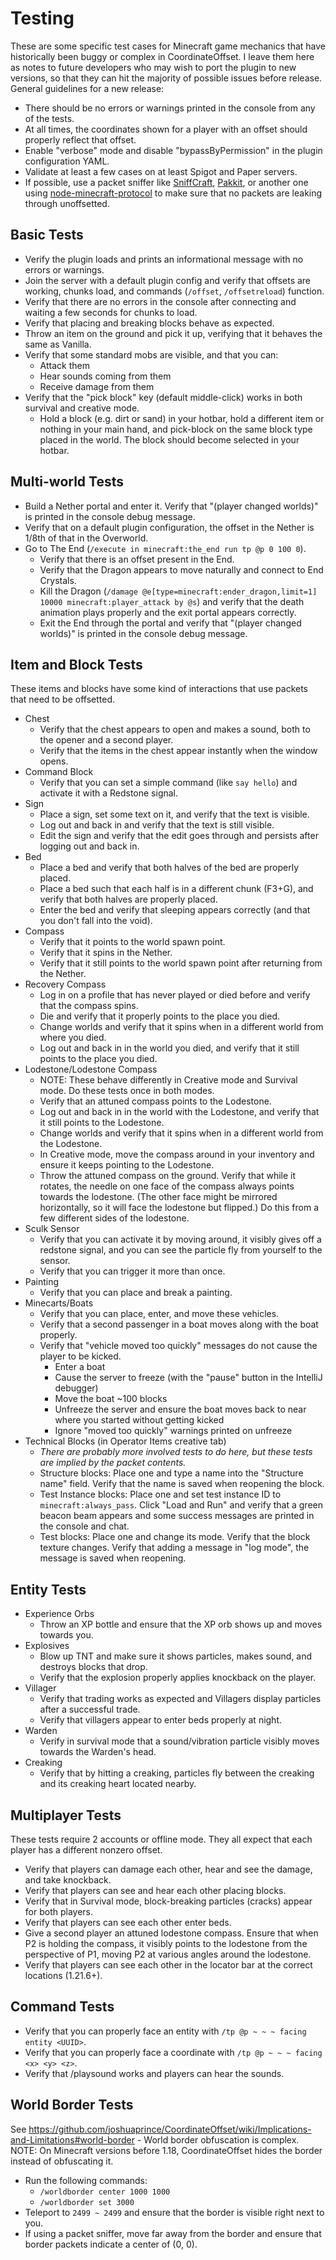Testing
=======
These are some specific test cases for Minecraft game mechanics that have historically been buggy or complex in
CoordinateOffset. I leave them here as notes to future developers who may wish to port the plugin to new versions,
so that they can hit the majority of possible issues before release. General guidelines for a new release:

* There should be no errors or warnings printed in the console from any of the tests.
* At all times, the coordinates shown for a player with an offset should properly reflect that offset.
* Enable "verbose" mode and disable "bypassByPermission" in the plugin configuration YAML.
* Validate at least a few cases on at least Spigot and Paper servers.
* If possible, use a packet sniffer like [SniffCraft](https://github.com/adepierre/SniffCraft),
  [Pakkit](https://github.com/Heath123/pakkit), or another one using
  [node-minecraft-protocol](https://github.com/PrismarineJS/node-minecraft-protocol) to make sure that no packets are
  leaking through unoffsetted.

Basic Tests
-----------
* Verify the plugin loads and prints an informational message with no errors or warnings.
* Join the server with a default plugin config and verify that offsets are working, chunks load, and commands
  (`/offset`, `/offsetreload`) function.
* Verify that there are no errors in the console after connecting and waiting a few seconds for chunks to load.
* Verify that placing and breaking blocks behave as expected.
* Throw an item on the ground and pick it up, verifying that it behaves the same as Vanilla.
* Verify that some standard mobs are visible, and that you can:
  * Attack them
  * Hear sounds coming from them
  * Receive damage from them
* Verify that the "pick block" key (default middle-click) works in both survival and creative mode.
  * Hold a block (e.g. dirt or sand) in your hotbar, hold a different item or nothing in your main hand, and pick-block
    on the same block type placed in the world. The block should become selected in your hotbar.

Multi-world Tests
-----------------
* Build a Nether portal and enter it. Verify that "(player changed worlds)" is printed in the console debug message.
* Verify that on a default plugin configuration, the offset in the Nether is 1/8th of that in the Overworld.
* Go to The End (`/execute in minecraft:the_end run tp @p 0 100 0`).
  * Verify that there is an offset present in the End.
  * Verify that the Dragon appears to move naturally and connect to End Crystals.
  * Kill the Dragon (`/damage @e[type=minecraft:ender_dragon,limit=1] 10000 minecraft:player_attack by @s`) and verify 
    that the death animation plays properly and the exit portal appears correctly.
  * Exit the End through the portal and verify that "(player changed worlds)" is printed in the console debug message.

Item and Block Tests
--------------------
These items and blocks have some kind of interactions that use packets that need to be offsetted.
* Chest
  * Verify that the chest appears to open and makes a sound, both to the opener and a second player.
  * Verify that the items in the chest appear instantly when the window opens.
* Command Block
  * Verify that you can set a simple command (like `say hello`) and activate it with a Redstone signal.
* Sign
  * Place a sign, set some text on it, and verify that the text is visible.
  * Log out and back in and verify that the text is still visible.
  * Edit the sign and verify that the edit goes through and persists after logging out and back in.
* Bed
  * Place a bed and verify that both halves of the bed are properly placed.
  * Place a bed such that each half is in a different chunk (F3+G), and verify that both halves are properly placed.
  * Enter the bed and verify that sleeping appears correctly (and that you don't fall into the void).
* Compass
  * Verify that it points to the world spawn point.
  * Verify that it spins in the Nether.
  * Verify that it still points to the world spawn point after returning from the Nether.
* Recovery Compass
  * Log in on a profile that has never played or died before and verify that the compass spins.
  * Die and verify that it properly points to the place you died.
  * Change worlds and verify that it spins when in a different world from where you died.
  * Log out and back in in the world you died, and verify that it still points to the place you died.
* Lodestone/Lodestone Compass
  * NOTE: These behave differently in Creative mode and Survival mode. Do these tests once in both modes.
  * Verify that an attuned compass points to the Lodestone.
  * Log out and back in in the world with the Lodestone, and verify that it still points to the Lodestone.
  * Change worlds and verify that it spins when in a different world from the Lodestone.
  * In Creative mode, move the compass around in your inventory and ensure it keeps pointing to the Lodestone.
  * Throw the attuned compass on the ground. Verify that while it rotates, the needle on one face of the compass always
    points towards the lodestone. (The other face might be mirrored horizontally, so it will face the lodestone but
    flipped.) Do this from a few different sides of the lodestone.
* Sculk Sensor
  * Verify that you can activate it by moving around, it visibly gives off a redstone signal, and you can see the
    particle fly from yourself to the sensor.
  * Verify that you can trigger it more than once.
* Painting
  * Verify that you can place and break a painting.
* Minecarts/Boats
  * Verify that you can place, enter, and move these vehicles.
  * Verify that a second passenger in a boat moves along with the boat properly.
  * Verify that "vehicle moved too quickly" messages do not cause the player to be kicked.
    * Enter a boat
    * Cause the server to freeze (with the "pause" button in the IntelliJ debugger)
    * Move the boat ~100 blocks
    * Unfreeze the server and ensure the boat moves back to near where you started without getting kicked
    * Ignore "moved too quickly" warnings printed on unfreeze
* Technical Blocks (in Operator Items creative tab)
  * *There are probably more involved tests to do here, but these tests are implied by the packet contents.*
  * Structure blocks: Place one and type a name into the "Structure name" field. Verify that the name is saved when
    reopening the block.
  * Test Instance blocks: Place one and set test instance ID to `minecraft:always_pass`. Click "Load and Run" and verify
    that a green beacon beam appears and some success messages are printed in the console and chat.
  * Test blocks: Place one and change its mode. Verify that the block texture changes. Verify that adding a message in
    "log mode", the message is saved when reopening.

Entity Tests
------------
* Experience Orbs
  * Throw an XP bottle and ensure that the XP orb shows up and moves towards you.
* Explosives
  * Blow up TNT and make sure it shows particles, makes sound, and destroys blocks that drop.
  * Verify that the explosion properly applies knockback on the player.
* Villager
  * Verify that trading works as expected and Villagers display particles after a successful trade.
  * Verify that villagers appear to enter beds properly at night.
* Warden
  * Verify in survival mode that a sound/vibration particle visibly moves towards the Warden's head.
* Creaking
  * Verify that by hitting a creaking, particles fly between the creaking and its creaking heart located nearby.

Multiplayer Tests
-----------------
These tests require 2 accounts or offline mode. They all expect that each player has a different nonzero offset.
* Verify that players can damage each other, hear and see the damage, and take knockback.
* Verify that players can see and hear each other placing blocks.
* Verify that in Survival mode, block-breaking particles (cracks) appear for both players.
* Verify that players can see each other enter beds.
* Give a second player an attuned lodestone compass. Ensure that when P2 is holding the compass, it visibly points to
  the lodestone from the perspective of P1, moving P2 at various angles around the lodestone.
* Verify that players can see each other in the locator bar at the correct locations (1.21.6+).

Command Tests
-------------
* Verify that you can properly face an entity with `/tp @p ~ ~ ~ facing entity <UUID>`.
* Verify that you can properly face a coordinate with `/tp @p ~ ~ ~ facing <x> <y> <z>`.
* Verify that /playsound works and players can hear the sounds.

World Border Tests
------------------
See https://github.com/joshuaprince/CoordinateOffset/wiki/Implications-and-Limitations#world-border - World border
obfuscation is complex.
NOTE: On Minecraft versions before 1.18, CoordinateOffset hides the border instead of obfuscating it.
* Run the following commands:
  * `/worldborder center 1000 1000`
  * `/worldborder set 3000`
* Teleport to `2499 ~ 2499` and ensure that the border is visible right next to you.
* If using a packet sniffer, move far away from the border and ensure that border packets indicate a center of (0, 0).
